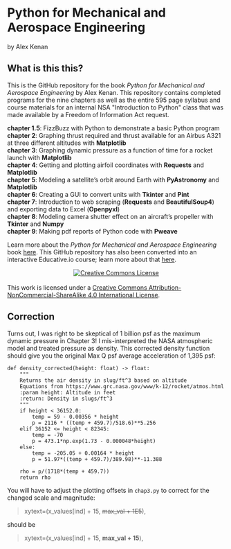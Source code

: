 # Python for Mechanical and Aerospace Engineering
by Alex Kenan


## What is this this?

This is the GitHub repository for the book *Python for Mechanical and Aerospace Engineering* by Alex Kenan. This repository contains completed programs for the nine chapters as well as the entire 595 page syllabus and course materials for an internal NSA "Introduction to Python" class that was made available by a Freedom of Information Act request.

**chapter 1.5**:  FizzBuzz with Python to demonstrate a basic Python program  
**chapter 2**:	Graphing thrust required and thrust available for an Airbus A321 at three different altitudes with **Matplotlib**  
**chapter 3**:	Graphing dynamic pressure as a function of time for a rocket launch with **Matplotlib**    
**chapter 4**:	Getting and plotting airfoil coordinates with **Requests** and **Matplotlib**  
**chapter 5**:	Modeling a satellite’s orbit around Earth with **PyAstronomy** and **Matplotlib**  
**chapter 6**:	Creating a GUI to convert units with **Tkinter** and **Pint**  
**chapter 7**:	Introduction to web scraping (**Requests** and **BeautifulSoup4**) and exporting data to Excel (**Openpyxl**)  
**chapter 8**:	Modeling camera shutter effect on an aircraft’s propeller with **Tkinter** and **Numpy**    
**chapter 9**:	Making pdf reports of Python code with **Pweave**  


Learn more about the *Python for Mechanical and Aerospace Engineering* book [here](https://www.alexkenan.com/pymae/). This GitHub repository has also been converted into an interactive Educative.io course; learn more about that [here](https://www.educative.io/courses/python-mech-aero-engineering).


<center><a rel="license" href="http://creativecommons.org/licenses/by-nc-sa/4.0/"><img alt="Creative Commons License" style="border-width:0" src="https://i.creativecommons.org/l/by-nc-sa/4.0/88x31.png" /></a></center><br />
This work is licensed under a <a rel="license" href="http://creativecommons.org/licenses/by-nc-sa/4.0/">Creative Commons Attribution-NonCommercial-ShareAlike 4.0 International License</a>.

## Correction

Turns out, I was right to be skeptical of 1 billion psf as the maximum dynamic pressure in Chapter 3! I mis-interpreted the NASA atmospheric model and treated pressure as density. 
This corrected density function should give you the original Max Q psf average acceleration of 1,395 psf:

    def density_corrected(height: float) -> float:
        """
        Returns the air density in slug/ft^3 based on altitude
        Equations from https://www.grc.nasa.gov/www/k-12/rocket/atmos.html
        :param height: Altitude in feet
        :return: Density in slugs/ft^3
        """
        if height < 36152.0:
            temp = 59 - 0.00356 * height
            p = 2116 * ((temp + 459.7)/518.6)**5.256
        elif 36152 <= height < 82345:
            temp = -70
            p = 473.1*np.exp(1.73 - 0.000048*height)
        else:
            temp = -205.05 + 0.00164 * height
            p = 51.97*((temp + 459.7)/389.98)**-11.388

        rho = p/(1718*(temp + 459.7))
        return rho

You will have to adjust the plotting offsets in `chap3.py` to correct for the changed scale and magnitude:

> xytext=(x_values[ind] + 15, ~~max_val + 1E5~~),

should be

> xytext=(x_values[ind] + 15, **max_val + 15**),
